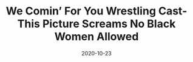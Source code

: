 ---
title: "We Comin’ For You Wrestling Cast- This Picture Screams No Black Women Allowed"
date: 2020-10-23
description: "We Comin’ For You Wrestling Cast- This Picture Screams No Black Women Allowed"
longDescription: >-
    RVS and R8TED_R watch the season premiere of Raw while asking how Raw has seasons if it never ends before diving into the world of pro-wrestling.
    
    The fellas also discuss:
    
    Jazz's retirement
    WrestleMania 37 moving from LA to Tampa??
    The black-owned wrestling company starting in South Florida
    WWE Draft results
    What is the problem with WWE's writing?
    What's next after the New Day breakup
    DEAN Big Brother Mustafa Ali and Retribution getting squashed on Raw live on the air
    Our WWE Thunderdome aspirations
    The real Seth Rollins and Matt Riddle beef
    
    Jon Jones' Freedom Memorial Awards: Alberto Del Rio, Braun Strowman and the dude selling CD's outside Quick Trip at 2 a.m.
    
    I'm Black Yall: Bianca Belair
    
    Visit ProWrestlingBlack.org for all We Comin For You Cast episodes!  Send questions or comments to WeCominForYouCast@gmail.com, @WCFYCast on Twitter or the We Comin' For You Wrestling Cast Facebook group
    
    Hit the hosts up on Twitter at: 
    RVS: @FranchICE06 
    ROD: @R8TED_R
    
    We Comin’ For You Wrestling Cast- This Picture Screams No Black Women Allowed
duration: "1:43:25"
youtubeId: "nWD_-Wov6Ws"

image: "/uploads/thumbnails/nWD_-Wov6Ws.jpg"
tags: ["wrestling","wrestlemania","wwe"]
draft: false
---
